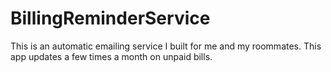 # BillingReminderService
This is an automatic emailing service I built for me and my roommates. This app updates a few times a month on unpaid bills.
